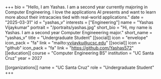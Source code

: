 +++
bio = "Hello, I am Yashas. I am a second year currently majoring in Computer Engineering. I love the applications AI presents and want to learn more about their intracacies tied with real-world applications."
date = "2025-03-31"
id = "yashas_v"
interests = ["Engineering"]
name = "Yashas Vijaykumar"
portrait = "/portraits/yashas.jpg"
short_bio = "Hi, my name is Yashas. I am a second year Computer Engineeering major."
short_name = "yashas_v"
title = "Undergraduate Student"
[[social]]
    icon = "envelope"
    icon_pack = "fa"
    link = "mailto:yvijayku@ucsc.edu"
[[social]]
    icon = "github"
    icon_pack = "fa"
    link = "https://github.com/Yashas572"
[[education]]
    course = "Computer Engineering BS"
    institution = "UC Santa Cruz"
    year = 2027
   
[[organizations]]
    name = "UC Santa Cruz"
    role = "Undergraduate Student"
+++


